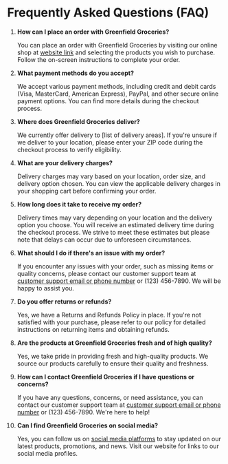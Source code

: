 # Frequently Asked Questions (FAQ)

1. **How can I place an order with Greenfield Groceries?**

   You can place an order with Greenfield Groceries by visiting our online shop at [website link](URL) and selecting the products you wish to purchase. Follow the on-screen instructions to complete your order.

2. **What payment methods do you accept?**

   We accept various payment methods, including credit and debit cards (Visa, MasterCard, American Express), PayPal, and other secure online payment options. You can find more details during the checkout process.

3. **Where does Greenfield Groceries deliver?**

   We currently offer delivery to [list of delivery areas]. If you're unsure if we deliver to your location, please enter your ZIP code during the checkout process to verify eligibility.

4. **What are your delivery charges?**

   Delivery charges may vary based on your location, order size, and delivery option chosen. You can view the applicable delivery charges in your shopping cart before confirming your order.

5. **How long does it take to receive my order?**

   Delivery times may vary depending on your location and the delivery option you choose. You will receive an estimated delivery time during the checkout process. We strive to meet these estimates but please note that delays can occur due to unforeseen circumstances.

6. **What should I do if there's an issue with my order?**

   If you encounter any issues with your order, such as missing items or quality concerns, please contact our customer support team at [customer support email or phone number](mailto:email@example.com) or (123) 456-7890. We will be happy to assist you.

7. **Do you offer returns or refunds?**

   Yes, we have a Returns and Refunds Policy in place. If you're not satisfied with your purchase, please refer to our policy for detailed instructions on returning items and obtaining refunds.

8. **Are the products at Greenfield Groceries fresh and of high quality?**

   Yes, we take pride in providing fresh and high-quality products. We source our products carefully to ensure their quality and freshness.

9. **How can I contact Greenfield Groceries if I have questions or concerns?**

   If you have any questions, concerns, or need assistance, you can contact our customer support team at [customer support email or phone number](mailto:email@example.com) or (123) 456-7890. We're here to help!

10. **Can I find Greenfield Groceries on social media?**

    Yes, you can follow us on [social media platforms](URL) to stay updated on our latest products, promotions, and news. Visit our website for links to our social media profiles.
